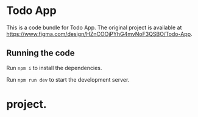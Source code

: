 
  # Todo App

  This is a code bundle for Todo App. The original project is available at https://www.figma.com/design/HZnCOOjPYhG4mvNoF3QSBO/Todo-App.

  ## Running the code

  Run `npm i` to install the dependencies.

  Run `npm run dev` to start the development server.
  # project.
